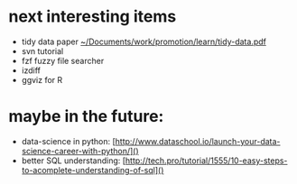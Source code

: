 # next interesting items

* tidy data paper [~/Documents/work/promotion/learn/tidy-data.pdf]()
* svn tutorial
* fzf fuzzy file searcher
* izdiff
* ggviz for R

# maybe in the future:

* data-science in python: [http://www.dataschool.io/launch-your-data-science-career-with-python/]()
* better SQL understanding: [http://tech.pro/tutorial/1555/10-easy-steps-to-acomplete-understanding-of-sql]()
